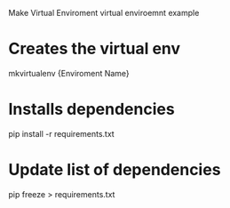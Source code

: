 
Make Virtual Enviroment
virtual enviroemnt example

# Creates the virtual env
mkvirtualenv {Enviroment Name}

# Installs dependencies 
pip install -r requirements.txt

# Update list of dependencies
pip freeze > requirements.txt